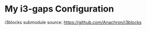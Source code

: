 My i3-gaps Configuration
========================

i3blocks submodule source:
	https://github.com/Anachron/i3blocks
